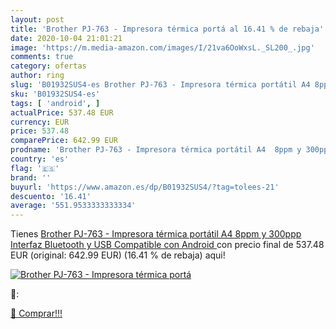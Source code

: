 ```yaml
---
layout: post
title: 'Brother PJ-763 - Impresora térmica portá al 16.41 % de rebaja'
date: 2020-10-04 21:01:21
image: 'https://m.media-amazon.com/images/I/21va6OoWxsL._SL200_.jpg'
comments: true
category: ofertas
author: ring
slug: 'B01932SUS4-es Brother PJ-763 - Impresora térmica portátil A4 8ppm y...'
sku: 'B01932SUS4-es'
tags: [ 'android', ]
actualPrice: 537.48 EUR
currency: EUR
price: 537.48
comparePrice: 642.99 EUR
prodname: 'Brother PJ-763 - Impresora térmica portátil A4  8ppm y 300ppp  Interfaz Bluetooth y USB  Compatible con Android '
country: 'es'
flag: '🇪🇸'
brand: ''
buyurl: 'https://www.amazon.es/dp/B01932SUS4/?tag=tolees-21'
descuento: '16.41'
average: '551.9533333333334'
---
```


Tienes [Brother PJ-763 - Impresora térmica portátil A4  8ppm y 300ppp  Interfaz Bluetooth y USB  Compatible con Android ](https://www.amazon.es/dp/B01932SUS4/?tag=tolees-21) con precio final de  537.48 EUR (original: 642.99 EUR) (16.41 %  de rebaja) aqui!

[![Brother PJ-763 - Impresora térmica portá](https://m.media-amazon.com/images/I/21va6OoWxsL._SL200_.jpg)](https://www.amazon.es/dp/B01932SUS4/?tag=tolees-21)

🔎:


[🛒 Comprar!!!](https://www.amazon.es/dp/B01932SUS4/?tag=tolees-21)
